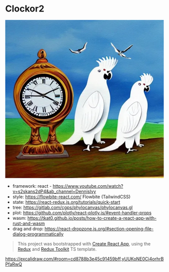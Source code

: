 # Clockor2

![](public/logo512.png)

- framework: react - https://www.youtube.com/watch?v=s2skans2dP4&ab_channel=DennisIvy  
- style: https://flowbite-react.com/ Flowbite (TailwindCSS)
- state: https://react-redux.js.org/tutorials/quick-start  
- tree: https://gitlab.com/cgps/phylocanvas/phylocanvas.gl  
- plot: https://github.com/plotly/react-plotly.js/#event-handler-props  
- wasm: https://tkat0.github.io/posts/how-to-create-a-react-app-with-rust-and-wasm
- drag and drop: https://react-dropzone.js.org/#section-opening-file-dialog-programmatically

> This project was bootstrapped with [Create React App](https://github.com/facebook/create-react-app), using the [Redux](https://redux.js.org/) and [Redux Toolkit](https://redux-toolkit.js.org/) TS template.

https://excalidraw.com/#room=cd8788b3e45c91459bff,yUUKoNE0Ci4orhrBPfaRwQ